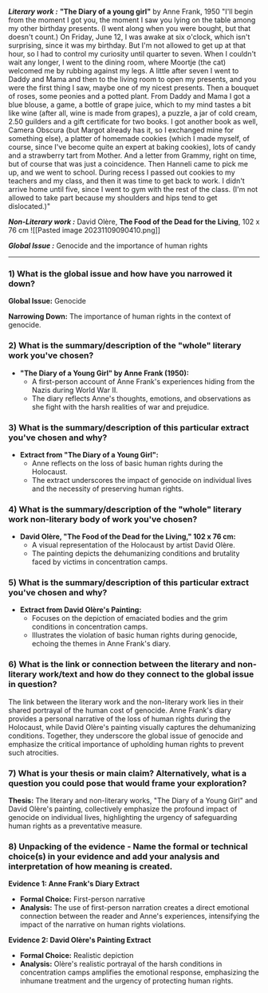 ***Literary work :*** **"The Diary of a young girl"** by Anne Frank, 1950
"I'll begin from the moment I got you, the moment I saw you lying on the table among my other birthday presents. (I went along when you were bought, but that doesn't count.) On Friday, June 12, I was awake at six o'clock, which isn't surprising, since it was my birthday. But I'm not allowed to get up at that hour, so I had to control my curiosity until quarter to seven. When I couldn't wait any longer, I went to the dining room, where Moortje (the cat) welcomed me by rubbing against my legs. A little after seven I went to Daddy and Mama and then to the living room to open my presents, and you were the first thing I saw, maybe one of my nicest presents. Then a bouquet of roses, some peonies and a potted plant. From Daddy and Mama I got a blue blouse, a game, a bottle of grape juice, which to my mind tastes a bit like wine (after all, wine is made from grapes), a puzzle, a jar of cold cream, 2.50 guilders and a gift certificate for two books. I got another book as well, Camera Obscura (but Margot already has it, so I exchanged mine for something else), a platter of homemade cookies (which I made myself, of course, since I've become quite an expert at baking cookies), lots of candy and a strawberry tart from Mother. And a letter from Grammy, right on time, but of course that was just a coincidence. Then Hanneli came to pick me up, and we went to school. During recess I passed out cookies to my teachers and my class, and then it was time to get back to work. I didn't arrive home until five, since I went to gym with the rest of the class. (I'm not allowed to take part because my shoulders and hips tend to get dislocated.)"

***Non-Literary work :*** David Olère, **The Food of the Dead for the Living**, 102 x 76 cm
![[Pasted image 20231109090410.png]]

***Global Issue :*** Genocide and the importance of human rights

---

### 1) What is the global issue and how have you narrowed it down?

**Global Issue:** Genocide

**Narrowing Down:** The importance of human rights in the context of genocide.

### 2) What is the summary/description of the "whole" literary work you've chosen?

- **"The Diary of a Young Girl" by Anne Frank (1950):**
    - A first-person account of Anne Frank's experiences hiding from the Nazis during World War II.
    - The diary reflects Anne's thoughts, emotions, and observations as she fight with the harsh realities of war and prejudice.

### 3) What is the summary/description of this particular extract you've chosen and why?

- **Extract from "The Diary of a Young Girl":**
    - Anne reflects on the loss of basic human rights during the Holocaust.
    - The extract underscores the impact of genocide on individual lives and the necessity of preserving human rights.

### 4) What is the summary/description of the "whole" literary work non-literary body of work you've chosen?

- **David Olère, "The Food of the Dead for the Living," 102 x 76 cm:**
    - A visual representation of the Holocaust by artist David Olère.
    - The painting depicts the dehumanizing conditions and brutality faced by victims in concentration camps.

### 5) What is the summary/description of this particular extract you've chosen and why?

- **Extract from David Olère's Painting:**
    - Focuses on the depiction of emaciated bodies and the grim conditions in concentration camps.
    - Illustrates the violation of basic human rights during genocide, echoing the themes in Anne Frank's diary.

### 6) What is the link or connection between the literary and non-literary work/text and how do they connect to the global issue in question?

The link between the literary work and the non-literary work lies in their shared portrayal of the human cost of genocide. Anne Frank's diary provides a personal narrative of the loss of human rights during the Holocaust, while David Olère's painting visually captures the dehumanizing conditions. Together, they underscore the global issue of genocide and emphasize the critical importance of upholding human rights to prevent such atrocities.

### 7) What is your thesis or main claim? Alternatively, what is a question you could pose that would frame your exploration?

**Thesis:** The literary and non-literary works, "The Diary of a Young Girl" and David Olère's painting, collectively emphasize the profound impact of genocide on individual lives, highlighting the urgency of safeguarding human rights as a preventative measure.

### 8) Unpacking of the evidence - Name the formal or technical choice(s) in your evidence and add your analysis and interpretation of how meaning is created.

**Evidence 1: Anne Frank's Diary Extract**

- **Formal Choice:** First-person narrative
- **Analysis:** The use of first-person narration creates a direct emotional connection between the reader and Anne's experiences, intensifying the impact of the narrative on human rights violations.

**Evidence 2: David Olère's Painting Extract**

- **Formal Choice:** Realistic depiction
- **Analysis:** Olère's realistic portrayal of the harsh conditions in concentration camps amplifies the emotional response, emphasizing the inhumane treatment and the urgency of protecting human rights.